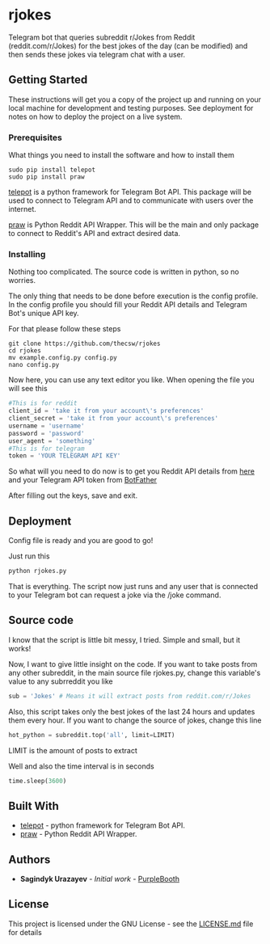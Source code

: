 # rjokes

Telegram bot that queries subreddit r/Jokes from Reddit (reddit.com/r/Jokes) for the best jokes of the day (can be modified) and then sends these jokes via telegram chat with a user.

## Getting Started

These instructions will get you a copy of the project up and running on your local machine for development and testing purposes. See deployment for notes on how to deploy the project on a live system.

### Prerequisites

What things you need to install the software and how to install them

```
sudo pip install telepot
sudo pip install praw
```
[telepot](https://github.com/nickoala/telepot) is a python framework for Telegram Bot API. This package will be used to connect to Telegram API and to communicate with users over the internet.

[praw](https://github.com/praw-dev/praw) is Python Reddit API Wrapper. This will be the main and only package to connect to Reddit's API and extract desired data.

### Installing

Nothing too complicated. The source code is written in python, so no worries.

The only thing that needs to be done before execution is the config profile. In the config profile you should fill your Reddit API details and Telegram Bot's unique API key.

For that please follow these steps

```
git clone https://github.com/thecsw/rjokes
cd rjokes
mv example.config.py config.py
nano config.py
```

Now here, you can use any text editor you like. When opening the file you will see this

```python
#This is for reddit
client_id = 'take it from your account\'s preferences'
client_secret = 'take it from your account\'s preferences'
username = 'username'
password = 'password'
user_agent = 'something'
#This is for telegram
token = 'YOUR TELEGRAM API KEY'
```

So what will you need to do now is to get you Reddit API details from [here](https://reddit.com) and your Telegram API token from [BotFather](https://telegram.me/botfather)

After filling out the keys, save and exit.

## Deployment

Config file is ready and you are good to go!

Just run this

```bash
python rjokes.py
```

That is everything. The script now just runs and any user that is connected to your Telegram bot can request a joke via the /joke command.

## Source code

I know that the script is little bit messy, I tried. Simple and small, but it works!

Now, I want to give little insight on the code. If you want to take posts from any other subreddit, in the main source file rjokes.py, change this variable's value to any subrreddit you like

```python
sub = 'Jokes' # Means it will extract posts from reddit.com/r/Jokes
```

Also, this script takes only the best jokes of the last 24 hours and updates them every hour. If you want to change the source of jokes, change this line

```python
hot_python = subreddit.top('all', limit=LIMIT)
```

LIMIT is the amount of posts to extract

Well and also the time interval is in seconds

```python
time.sleep(3600)
```

## Built With

* [telepot](https://github.com/nickoala/telepot) - python framework for Telegram Bot API.
* [praw](https://github.com/praw-dev/praw) - Python Reddit API Wrapper.

## Authors

* **Sagindyk Urazayev** - *Initial work* - [PurpleBooth](https://github.com/thecsw)

## License

This project is licensed under the GNU License - see the [LICENSE.md](LICENSE.md) file for details
